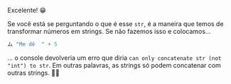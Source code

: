 Excelente! :grin:

Se você está se perguntando o que é esse `str`, é a maneira que temos de transformar números em strings. Se não fazemos isso e colocamos...

``` python
ム "Me dê  " + 5
```

... o console devolveria um erro que diria `can only concatenate str (not "int") to str`. Em outras palavras, as strings só podem concatenar com outras strings. :man_shrugging:
